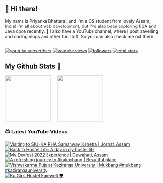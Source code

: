 ## 👋 Hi there!

My name is Priyanka Bhattarai, and I'm a CS student from lovely Assam, India! I'm all about web development, but I've also been exploring DSA and Java code recently.
🚀 I also have a YouTube channel, where I post travelling and coding vlogs and other fun stuff, So you can also check me out there.

##

<p align="left">
    <a href="https://www.youtube.com/c/priyankavlogs5680?sub_confirmation=1">
        <img alt="youtube subscribers" title="Subscribe to my YouTube channel" src="https://custom-icon-badges.demolab.com/youtube/channel/subscribers/UCff3DpmfaCl3Tq8XLptDcDA?color=%23E05D44&label=SUBSCRIBE&logo=video&logoColor=white&style=for-the-badge&labelColor=CE4630"/></a> 
    <a href="https://www.youtube.com/c/priyankavlogs5680">
        <img alt="youtube views" title="YouTube views" src="https://custom-icon-badges.demolab.com/youtube/channel/views/UCff3DpmfaCl3Tq8XLptDcDA?color=%23E1AD0E&logo=eye&logoColor=white&style=for-the-badge&labelColor=C79600"/></a> 
    <a href="https://github.com/PriyankaBhattarai?tab=followers">
        <img alt="followers" title="Follow me on Github" src="https://custom-icon-badges.demolab.com/github/followers/PriyankaBhattarai?color=236ad3&labelColor=1155ba&style=for-the-badge&logo=person-add&label=Follow&logoColor=white"/></a>
    <a href="https://github.com/PriyankaBhattarai?tab=repositories&sort=stargazers">
        <img alt="total stars" title="Total stars on GitHub" src="https://custom-icon-badges.demolab.com/github/stars/PriyankaBhattarai?color=55960c&style=for-the-badge&labelColor=488207&logo=star"/>
    </a>
</p>

## My Github Stats 🚀

<div>
    <picture>
      <source
        srcset="https://github-readme-stats.vercel.app/api?username=PriyankaBhattarai&show_icons=true&theme=dark&border_radius=12&border_color=F44A4A&ring_color=F7E219&icon_color=F44A4A"
        media="(prefers-color-scheme: dark)"
      />
      <source
        srcset="https://github-readme-stats.vercel.app/api?username=PriyankaBhattarai&show_icons=true&border_radius=12&border_color=F44A4A&ring_color=F7E219&icon_color=F44A4A"
        media="(prefers-color-scheme: light), (prefers-color-scheme: no-preference)"
      />
      <img height=150 align="center" src="https://github-readme-stats.vercel.app/api?    username=PriyankaBhattarai&show_icons=true&border_radius=12&border_color=F44A4A&ring_color=F7E219&icon_color=F44A4A" />
    </picture>
    &nbsp; &nbsp;
    <picture>
          <source
            srcset="https://github-readme-stats.vercel.app/api/top-langs/?username=PriyankaBhattarai&layout=compact&border_radius=10&border_color=A83AEF&theme=dark"
            media="(prefers-color-scheme: dark)"
          />
          <source
            srcset="https://github-readme-stats.vercel.app/api/top-langs/?username=PriyankaBhattarai&layout=compact&border_radius=10&border_color=A83AEF&theme=light"
            media="(prefers-color-scheme: light), (prefers-color-scheme: no-preference)"
          />
      <img height=150 align="center" src="https://github-readme-stats.vercel.app/api/top-langs/?username=PriyankaBhattarai&layout=compact&border_radius=10&border_color=A83AEF" />
    </picture>
</div>

### 📺 Latest YouTube Videos
<!-- BEGIN YOUTUBE-CARDS -->
[![Visiting to SIU-KA-PHA Samanway Kshetra | Jorhat, Assam](https://ytcards.demolab.com/?id=hzwkzzc0hCQ&title=Visiting+to+SIU-KA-PHA+Samanway+Kshetra+%7C+Jorhat%2C+Assam&lang=en&timestamp=1680417020&background_color=%230d1117&title_color=%23ffffff&stats_color=%23dedede&max_title_lines=1&width=250&border_radius=5 "Visiting to SIU-KA-PHA Samanway Kshetra | Jorhat, Assam")](https://www.youtube.com/watch?v=hzwkzzc0hCQ)
[![Back to Hostel Life: A day in my hostel life](https://ytcards.demolab.com/?id=pNTUqaiFbio&title=Back+to+Hostel+Life%3A+A+day+in+my+hostel+life&lang=en&timestamp=1673350737&background_color=%230d1117&title_color=%23ffffff&stats_color=%23dedede&max_title_lines=1&width=250&border_radius=5 "Back to Hostel Life: A day in my hostel life")](https://www.youtube.com/watch?v=pNTUqaiFbio)
[![My Devfest 2022 Experience | Guwahati, Assam](https://ytcards.demolab.com/?id=ViFEvDJdSO4&title=My+Devfest+2022+Experience+%7C+Guwahati%2C+Assam&lang=en&timestamp=1672903967&background_color=%230d1117&title_color=%23ffffff&stats_color=%23dedede&max_title_lines=1&width=250&border_radius=5 "My Devfest 2022 Experience | Guwahati, Assam")](https://www.youtube.com/watch?v=ViFEvDJdSO4)
[![A refreshing journey to #kakochang | Beautiful place](https://ytcards.demolab.com/?id=lx5AmEio4_8&title=A+refreshing+journey+to+%23kakochang+%7C+Beautiful+place&lang=en&timestamp=1666771931&background_color=%230d1117&title_color=%23ffffff&stats_color=%23dedede&max_title_lines=1&width=250&border_radius=5 "A refreshing journey to #kakochang | Beautiful place")](https://www.youtube.com/watch?v=lx5AmEio4_8)
[![Vishwakarma Puja at Kaziranga University | Mukbang #mukbang #kazirangauniversity](https://ytcards.demolab.com/?id=_KnYvLeG2Zk&title=Vishwakarma+Puja+at+Kaziranga+University+%7C+Mukbang+%23mukbang+%23kazirangauniversity&lang=en&timestamp=1663665076&background_color=%230d1117&title_color=%23ffffff&stats_color=%23dedede&max_title_lines=1&width=250&border_radius=5 "Vishwakarma Puja at Kaziranga University | Mukbang #mukbang #kazirangauniversity")](https://www.youtube.com/watch?v=_KnYvLeG2Zk)
[![Ku Girls Hostel Farewell ❤️](https://ytcards.demolab.com/?id=Db1BeyU2-Iw&title=Ku+Girls+Hostel+Farewell+%E2%9D%A4%EF%B8%8F&lang=en&timestamp=1657356356&background_color=%230d1117&title_color=%23ffffff&stats_color=%23dedede&max_title_lines=1&width=250&border_radius=5 "Ku Girls Hostel Farewell ❤️")](https://www.youtube.com/watch?v=Db1BeyU2-Iw)
<!-- END YOUTUBE-CARDS -->
